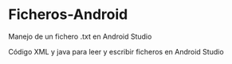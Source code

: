 # Ficheros-Android
Manejo de un fichero .txt en Android Studio

Código XML y java para leer y escribir ficheros en Android Studio
